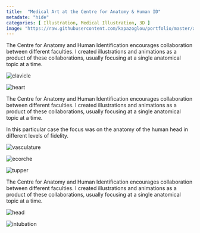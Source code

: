 ```yaml
---
title:  "Medical Art at the Centre for Anatomy & Human ID"
metadate: "hide"
categories: [ Illustration, Medical Illustration, 3D ]
image: "https://raw.githubusercontent.com/kapazoglou/portfolio/master/assets/images/item/anim_medDes2.gif"
---
```


The Centre for Anatomy and Human Identification encourages collaboration between different faculties. I created  illustrations and animations as a product of these collaborations, usually focusing at a single anatomical topic at a time. 

![clavicle](https://raw.githubusercontent.com/kapazoglou/portfolio/master/assets/images/item/clavicle.png)

![heart](https://raw.githubusercontent.com/kapazoglou/portfolio/master/assets/images/item/med_3.png)


The Centre for Anatomy and Human Identification encourages collaboration between different faculties. I created  illustrations and animations as a product of these collaborations, usually focusing at a single anatomical topic at a time.

In this particular case the focus was on the anatomy of the human head in different levels of fidelity.

![vasculature](https://raw.githubusercontent.com/kapazoglou/portfolio/master/assets/images/item/med_2.png)

![ecorche](https://raw.githubusercontent.com/kapazoglou/portfolio/master/assets/images/item/drw_5.png)

![tupper](https://raw.githubusercontent.com/kapazoglou/portfolio/master/assets/images/item/drw_4.png)


The Centre for Anatomy and Human Identification encourages collaboration between different faculties. I created  illustrations and animations as a product of these collaborations, usually focusing at a single anatomical topic at a time. 

![head](https://raw.githubusercontent.com/kapazoglou/portfolio/master/assets/images/item/ani3.gif)

![intubation](https://raw.githubusercontent.com/kapazoglou/portfolio/master/assets/images/item/tube.gif)